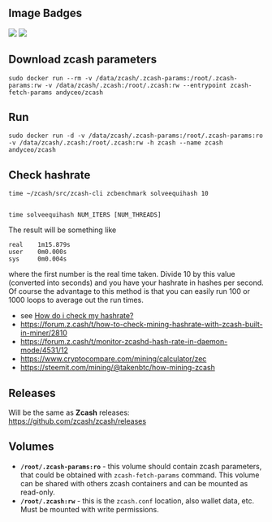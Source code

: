 ## Image Badges

[![](https://images.microbadger.com/badges/image/andyceo/zcash.svg)](https://microbadger.com/images/andyceo/zcash "Get your own image badge on microbadger.com") [![](https://images.microbadger.com/badges/version/andyceo/zcash.svg)](https://microbadger.com/images/andyceo/zcash "Get your own version badge on microbadger.com")

## Download zcash parameters

    sudo docker run --rm -v /data/zcash/.zcash-params:/root/.zcash-params:rw -v /data/zcash/.zcash:/root/.zcash:rw --entrypoint zcash-fetch-params andyceo/zcash
    
## Run

    sudo docker run -d -v /data/zcash/.zcash-params:/root/.zcash-params:ro -v /data/zcash/.zcash:/root/.zcash:rw -h zcash --name zcash andyceo/zcash

## Check hashrate

    time ~/zcash/src/zcash-cli zcbenchmark solveequihash 10
    
    
    time solveequihash NUM_ITERS [NUM_THREADS]

The result will be something like

    real    1m15.879s
    user    0m0.000s
    sys     0m0.004s

where the first number is the real time taken. Divide 10 by this value (converted into seconds) and you have your hashrate in hashes per second. Of course the advantage to this method is that you can easily run 100 or 1000 loops to average out the run times.



- see [How do i check my hashrate?](https://forum.z.cash/t/how-do-i-check-my-hashrate/672/11)
- https://forum.z.cash/t/how-to-check-mining-hashrate-with-zcash-built-in-miner/2810
- https://forum.z.cash/t/monitor-zcashd-hash-rate-in-daemon-mode/4531/12
- https://www.cryptocompare.com/mining/calculator/zec
- https://steemit.com/mining/@takenbtc/how-mining-zcash

## Releases

Will be the same as **Zcash** releases: https://github.com/zcash/zcash/releases

## Volumes

- **`/root/.zcash-params:ro`** - this volume should contain zcash parameters, that could be obtained with `zcash-fetch-params` command. This volume can be shared with others zcash containers and can be mounted as read-only. 
- **`/root/.zcash:rw`** - this is the `zcash.conf` location, also wallet data, etc. Must be mounted with write permissions.
